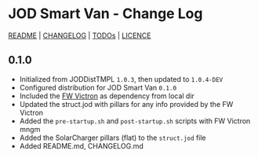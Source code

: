# JOD Smart Van - Change Log

[README](README.md) | [CHANGELOG](CHANGELOG.md) | [TODOs](TODOs.md) | [LICENCE](LICENCE.md)

## 0.1.0

* Initialized from JODDistTMPL `1.0.3`, then updated to `1.0.4-DEV`
* Configured distribution for JOD Smart Van `0.1.0`
* Included the [FW Victron](https://github.com/Smart-Van-2-0/com.robypomper.smartvan.fw_victron/) as dependency from local dir
* Updated the struct.jod with pillars for any info provided by the FW Victron
* Added the `pre-startup.sh` and `post-startup.sh` scripts with FW Victron mngm
* Added the SolarCharger pillars (flat) to the `struct.jod` file
* Added README.md, CHANGELOG.md
